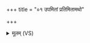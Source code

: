+++
title = "०१ उपमितां प्रतिमितामथो"

+++
<details><summary>मूलम् (VS)</summary>

उप॒मितां॑ प्रति॒मिता॒मथो॑ परि॒मिता॑मु॒त।  
शाला॑या वि॒श्ववा॑राया न॒द्धानि॒ वि चृ॑तामसि ॥
</details>